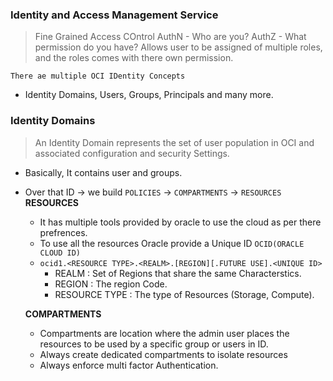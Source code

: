 ### Identity and Access Management Service
> Fine Grained Access COntrol
> AuthN - Who are you?
> AuthZ - What permission do you have?
> Allows user to be assigned of multiple roles, and the roles comes with there own permission.

`There ae multiple OCI IDentity Concepts`
 - Identity Domains, Users, Groups, Principals and many more.
  
### Identity Domains
  > An Identity Domain represents the set of user population in OCI and associated configuration and security Settings.
  - Basically, It contains user and groups.
  - Over that ID -> we build `POLICIES` -> `COMPARTMENTS` -> `RESOURCES`
      **RESOURCES**
       - It has multiple tools provided by oracle to use the cloud as per there prefrences.
       - To use all the resources Oracle provide a Unique ID `OCID(ORACLE CLOUD ID)`
       - ```ocid1.<RESOURCE TYPE>.<REALM>.[REGION][.FUTURE USE].<UNIQUE ID>```
          - REALM : Set of Regions that share the same Characterstics.
          - REGION : The region Code.
          - RESOURCE TYPE : The type of Resources (Storage, Compute).
  
    **COMPARTMENTS**
     - Compartments are location where the admin user places the resources to be used by a specific group or users in ID. 
     - Always create dedicated compartments to isolate resources
     - Always enforce multi factor Authentication.
  

